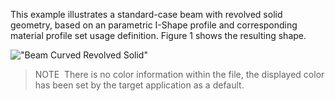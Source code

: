 This example illustrates a standard-case beam with revolved solid geometry, based on an parametric I-Shape profile and corresponding material profile set usage definition. Figure 1 shows the resulting shape.

!["Beam Curved Revolved Solid"](../../../../figures/examples/beam_curved_revolved-solid_design-handover-view_shaded.png "Figure 1 &mdash; Beam with revolution and parametric profile definition.")

> NOTE&nbsp; There is no color information within the file, the displayed color has been set by the target application as a default.
